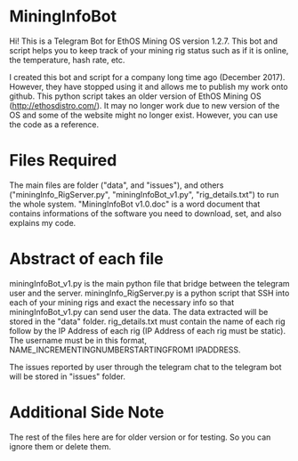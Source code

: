 # MiningInfoBot

Hi! This is a Telegram Bot for EthOS Mining OS version 1.2.7. This bot and script helps you to keep track of your mining rig status such as if it is online, the temperature, hash rate, etc. 

I created this bot and script for a company long time ago (December 2017). However, they have stopped using it and allows me to publish my work onto github. This python script takes an older version of EthOS Mining OS (http://ethosdistro.com/). It may no longer work due to new version of the OS and some of the website might no longer exist. However, you can use the code as a reference.

# Files Required

The main files are folder ("data", and "issues"), and others ("miningInfo_RigServer.py", "miningInfoBot_v1.py", "rig_details.txt") to run the whole system. "MiningInfoBot v1.0.doc" is a word document that contains informations of the software you need to download, set, and also explains my code.

# Abstract of each file

miningInfoBot_v1.py is the main python file that bridge between the telegram user and the server.
miningInfo_RigServer.py is a python script that SSH into each of your mining rigs and exact the necessary info so that miningInfoBot_v1.py can send user the data. The data extracted will be stored in the "data" folder. 
rig_details.txt must contain the name of each rig follow by the IP Address of each rig (IP Address of each rig must be static). The username must be in this format, NAME_INCREMENTINGNUMBERSTARTINGFROM1 IPADDRESS.

The issues reported by user through the telegram chat to the telegram bot will be stored in "issues" folder.


# Additional Side Note

The rest of the files here are for older version or for testing. So you can ignore them or delete them.
